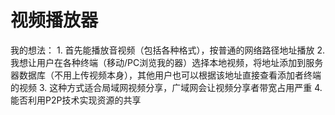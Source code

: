 # 视频播放器

我的想法：
    1. 首先能播放音视频（包括各种格式），按普通的网络路径地址播放
    2. 我想让用户在各种终端（移动/PC浏览我的器）选择本地视频，将地址添加到服务器数据库（不用上传视频本身），其他用户也可以根据该地址直接查看添加者终端的视频
    3. 这种方式适合局域网视频分享，广域网会让视频分享者带宽占用严重
    4. 能否利用P2P技术实现资源的共享